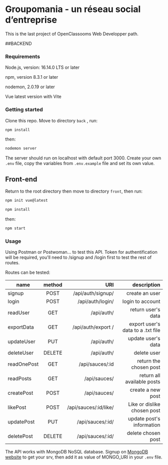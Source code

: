 # Groupomania - un réseau social d’entreprise

This is the last project of OpenClassooms Web Developper path. 



##BACKEND


### Requirements


Node.js, version: 16.14.0 LTS or later

npm, version 8.3.1 or later

nodemon, 2.0.19 or later
 
Vue latest version with Vite




### Getting started


Clone this repo. Move to directory ```back``` , run:
```bash 
npm install 
``` 
then: 
```bash 
nodemon server 
``` 

The server should run on localhost with default port 3000.
Create your own ``.env`` file, copy the variables from ``.env.example`` file and set its own value.

## Front-end

Return to the root directory then move to directory ```front```, then run:


```bash
npm init vue@latest
```

```bash 
npm install
``` 
then:
```bash
npm start
```




### Usage


Using Postman or Postwoman... to test this API. Token for authentification will be required, you'll need to /signup and /login first to test the rest of routes.

Routes can be tested:


| name  |      method   |  URI | description |
|----------|:-------------:|------:|------:|
| signup | POST   | /api/auth/signup/  |   create an user |
| login| POST  |  /api/auth/login/  |   login to account |
|readUser |GET | /api/auth/| return user's data|
| exportData | GET  | /api/auth/export /  |  export user's data to a .txt file |
| updateUser | PUT | /api/auth/ |  update user's data |
| deleteUser | DELETE | /api/auth/ |   delete user |
| readOnePost | GET | /api/sauces/:id |  return the chosen post |
| readPosts | GET | /api/sauces/ |   return all available posts |
| createPost | POST | /api/sauces/ |   create a new post|
| likePost | POST | /api/sauces/:id/like/ |  Like or dislike chosen post|
| updatePost | PUT | /api/sauces/:id/ |   update post's information|
| deletePost | DELETE | /api/sauces/:id/ |   delete chosen post|



The API works with MongoDB NoSQL database. Signup on [MongoDB website](https://www.mongodb.com/cloud/atlas/register) to get your srv, then add it as value of MONGO_URI in your ```.env``` file. 


